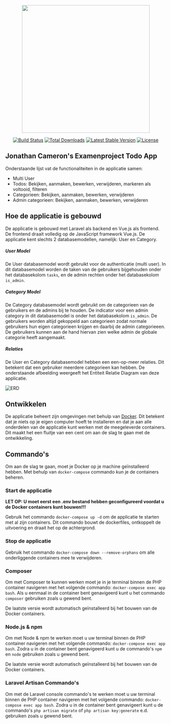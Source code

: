 <p align="center"><a href="https://laravel.com" target="_blank"><img src="https://raw.githubusercontent.com/laravel/art/master/logo-lockup/5%20SVG/2%20CMYK/1%20Full%20Color/laravel-logolockup-cmyk-red.svg" width="400"></a></p>

<p align="center">
<a href="https://travis-ci.org/laravel/framework"><img src="https://travis-ci.org/laravel/framework.svg" alt="Build Status"></a>
<a href="https://packagist.org/packages/laravel/framework"><img src="https://img.shields.io/packagist/dt/laravel/framework" alt="Total Downloads"></a>
<a href="https://packagist.org/packages/laravel/framework"><img src="https://img.shields.io/packagist/v/laravel/framework" alt="Latest Stable Version"></a>
<a href="https://packagist.org/packages/laravel/framework"><img src="https://img.shields.io/packagist/l/laravel/framework" alt="License"></a>
</p>

## Jonathan Cameron's Examenproject Todo App

Onderstaande lijst vat de functionaliteiten in de applicatie samen:

- Multi User
- Todos: Bekijken, aanmaken, bewerken, verwijderen, markeren als voltooid, filteren
- Categorieen: Bekijken, aanmaken, bewerken, verwijderen
- Admin categorieen: Bekijken, aanmaken, bewerken, verwijderen

## Hoe de applicatie is gebouwd

De applicatie is gebouwd met Laravel als backend en Vue.js als frontend. De frontend draait volledig op de JavaScript framework Vue.js. 
De applicatie kent slechts 2 databasemodellen, namelijk: User en Category.

##### User Model  

De User databasemodel wordt gebruikt voor de authenticatie (multi user). In dit databasemodel worden de taken van de gebruikers bijgehouden onder het databasekolom `tasks`, en de admin rechten onder het databasekolom `is_admin`.

##### Category Model 

De Category databasemodel wordt gebruikt om de categorieen van de gebruikers en de admins bij te houden. De indicator voor een admin category in dit databasemodel is onder het databasekolom `is_admin`. De gebruikers worden altijd gekoppeld aan categorieen zodat normale gebruikers hun eigen categorieen krijgen en daarbij de admin categorieeen. De gebruikers kunnen aan de hand hiervan zien welke admin de globale categorie heeft aangemaakt.

##### Relaties

De User en Category databasemodel hebben een een-op-meer relaties. Dit betekent dat een gebruiker meerdere categorieen kan hebben. De onderstaande afbeelding weergeeft het Entiteit Relatie Diagram van deze applicatie.

<img src="https://i.imgur.com/k1GXzF8.png" alt="ERD">

## Ontwikkelen

De applicatie beheert zijn omgevingen met behulp van [Docker](https://docker.com). Dit betekent dat je niets op je eigen computer hoeft te installeren en dat je aan alle onderdelen van de applicatie kunt werken met de meegeleverde containers. Dit maakt het een fluitje van een cent om aan de slag te gaan met de ontwikkeling.

## Commando's

Om aan de slag te gaan, moet je Docker op je machine geïnstalleerd hebben. Met behulp van `docker-compose` commando kun je de containers beheren.

### Start de applicatie

**LET OP: U moet eerst een .env bestand hebben geconfigureerd voordat u de Docker containers kunt bouwen!!!**

Gebruik het commando `docker-compose up -d` om de applicatie te starten met al zijn containers. Dit commando bouwt de dockerfiles, ontkoppelt de uitvoering en draait het op de achtergrond.

### Stop de applicatie

Gebruik het commando `docker-compose down --remove-orphans` om alle onderliggende containers mee te verwijderen.

### Composer

Om met Composer te kunnen werken moet je in je terminal binnen de PHP container navigeren met het volgende commando: `docker-compose exec app bash`. Als u eenmaal in de container bent genavigeerd kunt u het commando `composer` gebruiken zoals u gewend bent. 

De laatste versie wordt automatisch geïnstalleerd bij het bouwen van de Docker containers. 

### Node.js & npm

Om met Node & npm te werken moet u uw terminal binnen de PHP container navigeren met het volgende commando: `docker-compose exec app bash`. Zodra u in de container bent genavigeerd kunt u de commando's `npm` en `node` gebruiken zoals u gewend bent.

De laatste versie wordt automatisch geïnstalleerd bij het bouwen van de Docker containers.

### Laravel Artisan Commando's

Om met de Laravel console commando's te werken moet u uw terminal binnen de PHP container navigeren met het volgende commando: `docker-compose exec app bash`. Zodra u in de container bent genavigeert kunt u de commando's `php artisan migrate` of `php artisan key:generate` e.d. gebruiken zoals u gewend bent.
